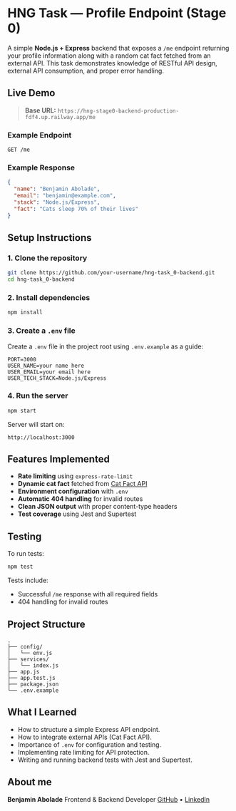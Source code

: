 
# HNG Task — Profile Endpoint (Stage 0)

A simple **Node.js + Express** backend that exposes a `/me` endpoint returning your profile information along with a random cat fact fetched from an external API.
This task demonstrates knowledge of RESTful API design, external API consumption, and proper error handling.

## Live Demo

> **Base URL:** `https://hng-stage0-backend-production-fdf4.up.railway.app/me`

### Example Endpoint

```
GET /me
```

### Example Response

```json
{
  "name": "Benjamin Abolade",
  "email": "benjamin@example.com",
  "stack": "Node.js/Express",
  "fact": "Cats sleep 70% of their lives"
}
```

## Setup Instructions

### 1. Clone the repository

```bash
git clone https://github.com/your-username/hng-task_0-backend.git
cd hng-task_0-backend
```

### 2. Install dependencies

```bash
npm install
```

### 3. Create a `.env` file

Create a `.env` file in the project root using `.env.example` as a guide:

```env
PORT=3000
USER_NAME=your name here
USER_EMAIL=your email here
USER_TECH_STACK=Node.js/Express
```

### 4. Run the server

```bash
npm start
```

Server will start on:

```
http://localhost:3000
```

## Features Implemented

* **Rate limiting** using `express-rate-limit`
* **Dynamic cat fact** fetched from [Cat Fact API](https://catfact.ninja/fact)
* **Environment configuration** with `.env`
* **Automatic 404 handling** for invalid routes
* **Clean JSON output** with proper content-type headers
* **Test coverage** using Jest and Supertest

## Testing

To run tests:

```bash
npm test
```

Tests include:

* Successful `/me` response with all required fields
* 404 handling for invalid routes

## Project Structure

```
.
├── config/
│   └── env.js
├── services/
│   └── index.js
├── app.js
├── app.test.js
├── package.json
└── .env.example
```

## What I Learned

* How to structure a simple Express API endpoint.
* How to integrate external APIs (Cat Fact API).
* Importance of `.env` for configuration and testing.
* Implementing rate limiting for API protection.
* Writing and running backend tests with Jest and Supertest.

##  About me

**Benjamin Abolade**
Frontend & Backend Developer
[GitHub](https://github.com/pirateIV) • [LinkedIn](https://www.linkedin.com/in/benjamin-abolade-9922842ab/)